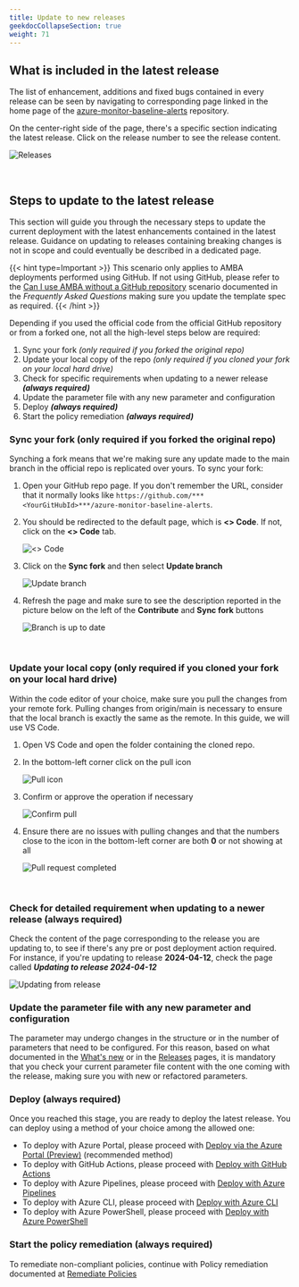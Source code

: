 ```yaml
---
title: Update to new releases
geekdocCollapseSection: true
weight: 71
---
```


## What is included in the latest release

The list of enhancement, additions and fixed bugs contained in every release can be seen by navigating to corresponding page linked in the home page of the [azure-monitor-baseline-alerts](https://aka.ms/amba/repo) repository.

On the center-right side of the page, there's a specific section indicating the latest release. Click on the release number to see the release content.

![Releases](../../media/Releases.png)

</br>

## Steps to update to the latest release

This section will guide you through the necessary steps to update the current deployment with the latest enhancements contained in the latest release. Guidance on updating to releases containing breaking changes is not in scope and could eventually be described in a dedicated page.

{{< hint type=Important >}}
This scenario only applies to AMBA deployments performed using GitHub. If not using GitHub, please refer to the [Can I use AMBA without a GitHub repository](../../Resources/FAQ/#can-i-use-amba-without-a-github-repository) scenario documented in the *Frequently Asked Questions* making sure you update the template spec as required.
{{< /hint >}}

Depending if you used the official code from the official GitHub repository or from a forked one, not all the high-level steps below are required:

1. Sync your fork *(only required if you forked the original repo)*
2. Update your local copy of the repo *(only required if you cloned your fork on your local hard drive)*
3. Check for specific requirements when updating to a newer release ***(always required)***
4. Update the parameter file with any new parameter and configuration
5. Deploy ***(always required)***
6. Start the policy remediation ***(always required)***

### Sync your fork (only required if you forked the original repo)

Synching a fork means that we're making sure any update made to the main branch in the official repo is replicated over yours. To sync your fork:

1. Open your GitHub repo page. If you don't remember the URL, consider that it normally looks like `https://github.com/***<YourGitHubId>***/azure-monitor-baseline-alerts`.
2. You should be redirected to the default page, which is **<> Code**. If not, click on the **<> Code** tab.

    ![<> Code](../../media/GitHub_Code.png)

3. Click on the **Sync fork** and then select **Update branch**

    ![Update branch](../../media/UpdateBranch.png)

4. Refresh the page and make sure to see the description reported in the picture below on the left of the **Contribute** and **Sync fork** buttons

    ![Branch is up to date](../../media/BranchUpToDate.png)

</br>

### Update your local copy (only required if you cloned your fork on your local hard drive)

Within the code editor of your choice, make sure you pull the changes from your remote fork. Pulling changes from origin/main is necessary to ensure that the local branch is exactly the same as the remote. In this guide, we will use VS Code.

1. Open VS Code and open the folder containing the cloned repo.
2. In the bottom-left corner click on the pull icon

    ![Pull icon](../../media/PullIcon.png)

3. Confirm or approve the operation if necessary

    ![Confirm pull](../../media/ConfirmPull.png)

4. Ensure there are no issues with pulling changes and that the numbers close to the icon in the bottom-left corner are both **0** or not showing at all

    ![Pull request completed](../../media/PullCompleted.png)

</br>

### Check for detailed requirement when updating to a newer release (always required)

Check the content of the page corresponding to the release you are updating to, to see if there's any pre or post deployment action required. For instance, if you're updating to release **2024-04-12**, check the page called ***Updating to release 2024-04-12***

  ![Updating from release](../../media/UpdatingToRelease.png)

### Update the parameter file with any new parameter and configuration

The parameter may undergo changes in the structure or in the number of parameters that need to be configured.
For this reason, based on what documented in the [What's new](../../Overview/Whats-New) or in the [Releases](https://github.com/Azure/azure-monitor-baseline-alerts/releases) pages, it is mandatory that you check your current parameter file content with the one coming with the release, making sure you with new or refactored parameters.

### Deploy (always required)

Once you reached this stage, you are ready to deploy the latest release. You can deploy using a method of your choice among the allowed one:

- To deploy with Azure Portal, please proceed with [Deploy via the Azure Portal (Preview)](../deploy/Deploy-via-Azure-Portal-UI)  (recommended method)
- To deploy with GitHub Actions, please proceed with [Deploy with GitHub Actions](../deploy/Deploy-with-GitHub-Actions)
- To deploy with Azure Pipelines, please proceed with [Deploy with Azure Pipelines](../deploy/Deploy-with-Azure-Pipelines)
- To deploy with Azure CLI, please proceed with [Deploy with Azure CLI](../deploy/Deploy-with-Azure-CLI)
- To deploy with Azure PowerShell, please proceed with [Deploy with Azure PowerShell](../deploy/Deploy-with-Azure-PowerShell)

### Start the policy remediation (always required)

To remediate non-compliant policies, continue with Policy remediation documented at [Remediate Policies](../deploy/Remediate-Policies)
